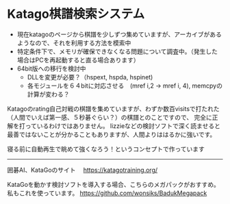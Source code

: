 # Katago棋譜検索システム
- 現在katagoのページから棋譜を少しずつ集めていますが、アーカイブがあるようなので、それを利用する方法を模索中
- 特定条件下で、メモリが確保できなくなる問題について調査中。（発生した場合はPCを再起動すると直る場合あります）
- 64bit版への移行を検討中
  - DLLを変更が必要？（hspext, hspda, hspinet)
  - 各モジュールを６４bitに対応させる　(mref i,2 -> mref i, 4), memcpyの計算が変わる？

Katagoのrating自己対戦の棋譜を集めていますが、わずか数百visitsで打たれた（人間でいえば第一感、５秒碁ぐらい？）の棋譜とのことですので、
完全に正解を打っているわけではありません。
lizzieなどの検討ソフトで深く読ませると最善ではないことが分かることもありますが、人間よりははるかに強いです。

寝る前に自動再生で眺めて強くなろう！というコンセプトで作っています

***
囲碁AI、KataGoのサイト　
https://katagotraining.org/

KataGoを動かす検討ソフトを導入する場合、こちらのメガパックがおすすめ。私もこれを使っています。
https://github.com/wonsiks/BadukMegapack
